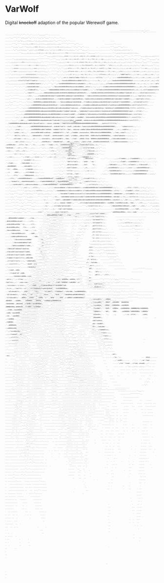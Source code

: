 # VarWolf
Digital ~~knockoff~~ adaption of the popular Werewolf game.

                                                                                                                                                                                                                                                                                                                                                                                                                                                                      
<sub>
  <sub>
    <sub>
      <sub>
        <sub>
          
                                                                                                                                                                                                                                                                                                            
                                                                                                                                                                                                                                                                                                            
                                                                                                                                                                                                                                                                                                            
                                                                                                                                                                                                                                                                                                            
                                                                                                                                                                                                                                                                                                            
                                                                                                                                                                                                                                                                                                            
                                                                                                                                                                                                                                                                                                            
                                                                                                                                                                                                                                                                                                            
                                                                                                                                                                                                                                                                                                            
                                                                                                                                                                                                                                                                                                            
                                                                                                                                                                                                                                                                                                            
                                                                                                                                                                                                                                                                                                            
                                                                                                                                       ............................'.....                                                                                                                                   
                                                                                                                            ....................................'',,''...........                                                                                                                           
                                                                                                                      ..........''.''.','.'''..''..''.......',,,,,,,'''.............                                                                                                                        
                                                                                                                  .....',,,'''','''',;:;,,;,'',,'.','..',,,',,'',,,,''.'..''....''.....                                                                                                                     
                                                                                                            ..........','',;,';;,,,,:::;;;,,,',;,,;;,,,;;;;;,,,;;,,'',,,''''...',''.''......                                .       .....                                                                   
                                                                                                       ........'''',,''''',:;,::;,,;:cc:;::,,,;::::;,,,;;;:;,;:;,,,,;;,''''''',''''''',,'''.....                         ..........''.......                                                                
                                                                                                  .......'',,,,;,',,,;'.'';;,;:;,,;:ccc::c:;;;;:,,;:;;;::::;;:c;,;;;:;,,;;,,,,'.',',,''',,''......        ..   ...........'''',,,,,''',,,'....                                                              
                                                                                              .........',,'',,;::;;;;;,'',;;;::,;;;:cllccc:,;:;,',;::;;::;:clc:;:::;:;,;;;;;,,'',,'''',;,,,,'.........................'',',;;;;;;;,,;;;;:::;,'..                                                            
                                                                                      ................'',;,,,,,;;,;;,;,,,,;;:c:;;;:::c:::c;,;c;;;,;;::;::::llc::::::;;::;;;;;;;;;,''',;,,,,,,'..'................'.',,;;;;::;,;;,;;;::;:::::;,.                                                             
                                                      .......................................'....'''',,,,,,;;;:::::;;;,,;cccc:::;:;:c;:c:,;ccc:c:;:c:;;cccoc;;;c:::;;::;;;,;;;::,,'',;;,,',,,''''....''.'''''''',,,,,;;;,,;,,;;;::::::cc:;;,'..                                                            
                                            ........'',,,;;,;;;;;;;;;,,;,;;;;,,,'''''''''''''''...'''',,,,,',:;;:cc:::c;;;:cc:cl:::;cl:::::c:;:llc::c:,;::co:,,,,,;:,'::,::,,,,;;,,,';::,'',''',;,'...''',,,,'''',,,,,,,'',;,;;:ccc:::cc::;,'..                                                             
                                         ....',,;;;;;;;:::::clc::::;:::::;;;,,;,,,''.''''''..''''''',,,;;,,;::::cc::::::;::c:;clccc:llc;:c:;;;;llc::c;,,;:cc;,;;,;;;,,c:,,:;',,,,;;',::;;,'''';::;,,,'',,,,'''''',,;,;;;,,;;;;cclcc::;:;;,,'..                                                              
                                  ........',;:ccc::::::::::::cc::::::ccc:::;;;:;,,'.'''''''''.',,,,,,,;;;;:clc:c:;;;::::;:lc:clcccccll:,:c;;;:cccllc:'.':clc;;:;,,;;,;l:,,;;,:;,,:;,,:;,::,,'.;c:;:::,,,,;,''.',,,;;;;:::::::cloooc;,;;,''...                                                               
                                  .......';:ccccc::;;;;;;;;,;:;;,;:ccc:;;::::::,,'...''.'',''',,',''',,;;:cllc:;::::ll:,:loc:cl::c::lc:cl:;:::cccll:;;;:loc:::c:;;;;,;:;;,;,,c::cc:,;::;::::'';:::cc;,,,,:,',;;,,;:;;cccc;:cclddoc;;;,,'....                                                                
                                  .....'',::ccc::;;;;;;;;;;::;;;;:::cc:;;;;::::;,,,'...'''''',;'','',,;;;:cllcccc:ccc:;,:c:::;;::clc;,;lc;;ccclcccc:;:::ll:;:cc:,,,;;clc;;;;,;;;;::;:cc:ccc:,,;;:c::,;;;::;,,;;,;;:::clc:;coxxoc;;;;,,,,'.                                                                  
                                 .....'',;::::::;;;::::::ccccccccccc::::::;;;;:;,,'...''.'''',,..,',,',::;;cl::c:;;,;:::cc;:lc;;:c:;,',::;;::cllcccc;;:cl:;;;,;,',',:ldddlloollc:;,,;:::cc:;,,;;;cc;;;;:cc:,'',;;;cllclooldxxl:;;;;,'''..                                                                   
                                    ...',;;;;::::;;:::ccllllcllllccccccccc;;,;;;,,'...'',',,;,''','',,;ccc:c:cooolcclodoc:llolc:cl:::;;:;:::cclllcc;'',::'',,'';::::codxOOkkOOOOkxolc;;;;:c:;;:;;cc;,;;;cc;,,;;,;:clccoxxddol:;;;;'....                                                                     
                                     ..,,,,;;:;;;;::cclccllclloollllooolcc::::;:;,,'..',,'';;'.',;;,':loxxdxxkOOkkkkkxxxdddollollc;;;;:::;::;;:lc,,,',;;'.,;;::looodxkkkOOOOO00OOOOOkdl::;::;::;,cc,,c:;c:',;c;;::clcodooolcc::;,'....                                                                      
                                      ...',,,,,,,,,,,,,,,;;;;:ccloodddooloooolc:;',,'.,'''';,''',;:loxkOOkOOOOOOOkkkkkxxxxdooddolc:,;:lc:;,,,,;:,',;;;,,,;clloodxxxkkkkkkOOO0OOOOkkkkOOkxdl:::c:,;:::c;,::,';c::::ooloollccllc;,'....                                                                       
                                         ..........'''..','..''',;cooooooddxxdoc:,,,..,,,',;,'',:ldxxxxkkkkOOkOOkkxkkxxxxxdxxddddoc,,colcc:;,';;,',,;::::cloddxxxkkkkkkkkOOOOOkkkkkkOOOOOOOklc:;;,,cc:;;lc:;;:ccloooodoc:cllc:,.....                                                                        
                                             ...........''........'',;:cloddxxdllc;,'',,,;,,'':ldddoodddddxxkkOkkxxxkkxxxxxxdddooolcclooddol;,::,'';:lollodxxxxkkkkkkkkkkOOOOOkkxkkkkkkkkkkkkxolc;;cc;;:c;;ccclloooooolcccllc,...                                                                           
                                                 .......'..............',,:cooolll:;,,,,,;;,,cddoooodddoooooddxxkkkkkkkkxdddddoooolodxkkkkxdlc:,',:lodxddxxkkkkkkxxkkkkkkkkkkkxxxkxxdddoolloodxxdc:cc:;::;;lolollooccccccccc;...                                                                            
                                                    .....''..'''''''........,::clc:,'.,;,;clooddooddxkkkxdoolllooddxkOOkxxdddoooollodxkkkOkkxo:'';lddxxxxkkkkkkxxdxkkkkkxxkkkkkkkkxollooooooooodddl:c:;,,;;:looclolcc:clccc:'....                                                                           
                                                      ......''''''''''........';cc:;'.;::oxxkxxxxdddddxkkkkxol:;;:clodxkkxxdddddlcloodxkkOOkxoc;:loodxxxxkkxxxxdodxkkxxxkOOOOkkxdollodxxddollloddddlc:;,,:::ooolloolc:clccc;.....                                                                           
                                                       .....',,,''''...'''.....'::::;,:ldkOOOOkkxxxdddodxkkkkxdoc:::::ldxxxxxdddoooolodxkkkkdo:,:llloddxxxxxdxdooxxxdoxkkkkkxdolccoxkkxdlllldxkkOOOOxl:,,:cclcooloollcclll:'.....                                                                           
                                                        .....',''.......'''....';:;;:;cxO0000OOOkkxddooodxkkkkkOkxol:::coxkxxddddddoooodxkkxxo:,;cloodddxxxdddoodkxooxkkkkkdlccloxkkkxoccodkOOO000KKK0xc;colclllolccllllll:,.....                                                                           
                                                           ...''........'''...',;:;::cx0000000000OOkxdooooxxkkkkOkkxxdoloddxxdoodddoollodxxxxo:,,clodddxxdooooloxxddxkkkkxoc:ldxkkkkxollxkOOO000KKKXXXX0o:llllll::cclllllc:,....                                                                            
                                                             ...........''''',,,;:;;ckOO00KKKKKK000OkxddooodxkkkkkOOOOkxdooddolllodddollodxxdo:,,:lodddxdoollcoxkxxxkkkkxlcldxkkkkkxdloxOOO0000KKKXXXXKXOcloool:;::clllol:;'....                                                                            
                                                              ...........'',,,,,;:;,oOOOO00KKKKKK0000OkxddoodxxxkxddkOOkkdddolccccoooolccodddl:,,cloddddolccldkkxdxdxkxxoldxkOOkOkxdookOO00000KKKKKKKKKK0dcoooc;:ccccllolc;'...                                                                             
                                                               ..........',;;;,',;;:xkxxxxO00KKKKKK00OOkxdoooddoddoloddxxxdxxoccccclllcccloddol;;coodddol:;ldxkxooddxkxddxkkOOOkkkxddkO00000KKKKKKKK00OOOxlc:l:;cccccllllc,'...                                                                             
                                                                 .......',,,,,'',;:odc:,,,:ldO00000000Okkxdooddoodxxdolllodxxdollllccccccclddxd:;codddddl;:odxdocoxxkxddxkkOOOOOOkxdxO0000KKKKKKKK0Okdoodxdccc:ccccllllll:,'...                                                                             
                                                                  .....',;,,,,',,:odl,.   ...,lxkO00000Okkxdodxdoodxxxdolcldxxxdlloolcc:::coxxo:;codxddo:;:lddoccoxxxxdxkOOOOOOOkkddk000KKKKXXKK0kdc,...,oxolcccllllllllc;'...                                                                              
                                                                   ...',;,,',,,,;lxdc;.........,cdkO0000OOOkdddxdoodxxxd:,:oxdxdolloollc::coxdl;,codxxdoc;:loooccoxkxddkkOOOOOOkdoodO00KKKKXXKKkl,.....''cxdooccccccc:;,,'....                                                                              
                                                                    ..',,,''..',cxxoc:;;,''......;oxkOO000OkxxddolldkOkdc.'codddolllolllc::ldoc;,:odxxxoc:coddocldkkocdkOOkkOOkdoodkO0KKKXKKK0d;...,:c:;,:xxddlcc:;,''.,;,...                                                                               
                                                                     ..',''...';oxdoc;;:cc:;,,''..,oxxxxkOOkxdddlccokkxoc..:odddddololll:;:lol:,,clodddo:;coxxocoxkxc,lOOkxxkkxoloxO00KKKXK0Oo;',;:looc;;coooll:;:;,'',:;'..                                                                                
                                                                     ..'''''.'':dolllc;:cclc:;;,,'.,lddoodxddlc::cloxxdl:..cdxkkxxoodoll;;cool;';cloddoc,,cdkxocldxkl.:kOOkxxkxoloxO000KKKOko;,::codxolodoodxo:::;;;;:;,,'..                                                                                
                                                                     .'''.'...,colccooc::::cc:;;,,..,cc:::::;;:coxxxoolc;.;dxxxxxooddlc;,;ldoc,';:clool:',cdkkd:cloxo.'dOOOkkxxdodkOO000Okdc,,;cldxxxddxxoodddc:c;,;;;;,'...                                                                                
                                                                   ...........:ooc:;clccc::;;;;,,''...,,'...,cdxkOkxolc:''cddoddolool:,',:odl;.',:clolc;'';ldxxl:clod:.,dxkkOkxxdxkkkkkxdl;',;:loddxxxxxooooooc;::;,;''''....                                                                               
                                                                  ............ldolc;;;;:;,,'''..........  .;oxkOOkxdoc:..,clllc::loc:,'',:ll;....,;:ccc:'.':lodoc:;:ll;..cdxOOOkkkkkxdoc;,'';;:cloodxxdoolloxxo;,:c;,'''.....                                                                               
                                                                .............colcc;;;,''''........        'ldxkkxdo:,'..;cc:;,,:llc:,..,;;:,......'',;::,...;llol:,,;;:;..;ldkOOOOOOko;.....',,;;;:ccccclolldxdc,,:;','''....                                                                               
                                                               .............;odl:;,,,.......  ........    .;:ccc:;,..';cll;,,;clc:;,...'''............''....';:clc:;,'';;'..';:oxxxkkxc............'',;:cldxxxxo:,;;',''.....                                                                               
                                                               .....''.....,lol::lc:,...... .............  .........';cc::::c:;;,'........',;,'....',,,,,'....',;;:cc:,,;:,.....,:loodo'           ..',,:oddddddl;;:;,''....                                                                                
                                                             .......'......:oolclolc:;'..........',,'....         .',;:ccc:;,.......'',;:clool:,,;::ccccc::;,''.'',;:cc:::cc;,'....,;;,. ........    ..,::ldddddoc:c:;,''....                                                                               
                                                           .... .......''..cxdlloolcc:;;'.   .,ldkkxxxxo:.       .....'''........,,;;:clloddoc;,;;:cloodddddlc:;,'.....,;;:::::;.   ...............   ..':oxxdodxl::c:,,,....                                                                               
                                                           ........''','..'ldollccloolc:,.  .'oxkd:..':oo:'.              ..';:;;:::;;;:cloddl:;:ccodddddolcc:::::;,'.........','.    .'::clodc;....   .,ldxkxdddo::c:;,'....                                                                               
                                                           .......','''...,odloccoxxdol;.. ..,coxl.    'lc;..          ..,:ldkkxdolc:;;,,;:lll:;:cclooolc:;;:cldxxxxxdl:,'.    ..   ..;dkkO0KK0kl. .  ..,:odxxdddlc::;:;'....                                                                               
                                                           ......',''',''.;ooolllooooc:,.....',;cc,....;:;'..        ..',;coxkOOkkdolc:;;;;;:::;;cccc::;;:codxkkOOOOkkxoc:,..      .':lc'...cOOko;... ...';clddoddc:;;;;,.....                                                                              
                                                           ......',',,,'.':lllllc::;;:::,.....',;:cc::c::;,.        ..''',:ldxkOOOkxdolcc:::::;,;::;;::clodxkkOOOOOkkxo:'.....    ..,:c.    .okdc;,.. ..,;ccclddodo:;;;,,'.....                                                                             
                                                           .....'',,,,''.';cllloc,,:lool:'. .  ....'......       ..',;;,..':ldxkOOOOkxdoollcc:;,,;;;:lloodkkOO00OOkkdl:,',;;;;,'.  ..';,....;lllc;'....,:ldddooooooc,,;;,,'.....                                                                            
                                                          ....'''',,'''..',;clllc,;loolc;'...                 ...,;:cllc;,'';cdxkkOOOkkdooolc::,,;:cloodxkOOO00OOkxdl:,;coddddxkxc'...,;::clc::;'.. ..,;clccodlllllc;;;,',;'.....                                                                           
                                                         ......',''''.....',:ccc:;;llc;,,,,'..             ...',;:ldxdoollc;,:odxkkkkkkxdodlc:;,;::cloddxkO000OOkxol:;:odxkkOOOOOOkc.  .......     ..;cooolclllcccc::;;,'',,'....                                                                           
                                                        ......',,'''...'.'',;cccc:::;;'':lc;'...       ....',;;:coxkkxxdolll;;codxxxxxxxdoooc:;,;:cloddxkOOO00Okdol::ldxkOO00000Okkxl'.           ..,;:ccllolcclc:;::;,,'',,,'...                                                                           
                                                        .....',,'','..'''',',;ccc::;,',:clllc:;,'.......',;::;::coxxxxxddoooc:clodxxxxxxdooolc:;:ccodddxkOOOOOkxdollodxkO0000000Odl:;;,'..      ..,:cllc:::llcll:,';::;,,'',,'....                                                                          
                                                       .....',,,,,,..'''''''',;;:::;,,::;::cclllc::;,,,;::;;;,'',:coodddddoolcclodxxxxxxxdddlcc:clloddxxkkOOOkxxdoodxkkO0000000ko:;:clllc:'....';clooddol:;:clcc:,,,;:;;,,,,''.....                                                                         
                                                      .....',,;,''''',,,,,''.';;:::;,,''''',;;::;,,,;::;,,,'......',:ldxxdddolllodddxxxxxxxxollccllodxxkkkOOkxxxxxxkOOOO00000Okl;:ldddddxdoc:,;:cccloddolc::cc:;:;::;::;,;,',;,....                                                                         
                                                     ......,;,,'.'',,,,,'.''.',,,;;;,.....'''....';::;''''..,:cc;,..'codxddddolooodxxxxxxxxxdolllooddxkkkOOkxkkkkkOOkkk00000kdc;:odxxdoc:;;:lc;,;::cccllcc:cc::;:;;;,,;;,,;,,;;'....                                                                        
                                                    ...'''','''..''',;,'..'''',,,,,'...........';c:,'.....''';cooll:;:oddxddddllllododxxddxxxdoloodddxkkkkkxkOkkkOkkxkO0000xc;;coxxkxxl:;;,',col::;;,,,;:ccll:,,;;;,,;;;;;;,;;;'.....                                                                       
                                                .......''''.'''...',,''..''''',,'''..........';cc;'...',;c:;;;:oooooc:lddddl:;,'''',,;cllclodoolodoodxddddddxdddolc::coxO0Od:;loxkOOkoloxxdo:,:ldoc,'..',:cll:,,,..'',;;,;;;;;;,......                                                                      
                                               .........'''.'''..,;,''''''''',,,,'........',:cc;'...,::ccclodoclooloocodol:'...........'''',;:cccoolllccc:cc:;,'.......';lddoodxOOOkoldOOxool;,;codl:'..',;ccc;,'....'',;;;:c:;;,''....                                                                     
                                             ..........'''',,,'',;,,,''','.',;,........';::c:;'...,:c;,'.'cool:coolloooooc,..................',;;:c:;,,,''..............',:oxxxkOOkdoxkOOx:.,:;;;:lddl,...',::,,....'...',,,;;,;;,'.....                                                                    
                                              .. .....'''',;;,,;;;,,''',,,''''.......,:cccc:'...':;'.',;;,coooc:looloolll,................................................':odkOOkdoxOOOko;,:ccc;;:codo:'...,;'..........',,,,'',,'.......                                                                  
                                                ......'''',,,;;;;,',,,,,,''.........:cccc;'....','.,:cccccclool:cooooc;,..    .............................................',:dOOkodOOOkdcclddol:,',:cloo:'..,'............'','''''........                                                                 
                                               ......''..'',,;:;,,,,;,,''.........':cc:;,.....''.':::;:clc:looolclllc;'..         ...................................     ...,dOOkdk00Oxloddddol:;'..,:cloo,..'..............''''''''........                                                               
                                               ....'''...',;;;,'',,,,............';:;,'.....'..,;;;;:;::locldooolllc:;..           ...';;,''..''''..........',,,'..         .,dkkkxk00Odoxxkxool::;....;:cll;....  ............'''''''.......                                                               
                                               ..''''.'',,,;,,,,,,,''......... ..,,,'......'.';;;::;,',:lolloooollc::;..            ...,::;;:cclllc:c::;;;;;;;,'..          .,oxkkxk00xoxkkOo'':cc:,....,:cll;..    . ..........'''.'..........                                                             
                                             ........';;;;:;,,,,'','........    .,'...  .'',;,,;c;'..  ,oollllllllc:;;,.             ...',,,,,;;;,,;;::::cc:;;'..           .:dxxkxk0OkxxOkx;  .:llc;....;:clc'.   ... .............'..........                                                             
                                          .........'',;;;;;,,,,,,,'.......      .'...  .',;;'';;'..    ,oocclllolc:;,,,'.     .       ...............''',,,,,,....    ...  .,ldxxxxO0Okxxkxo.  .':loo:....';:c;.   ...  ............'...........                                                            
                                          ........,,'',,;,,;,,,,'......        ..'..  .,;;,.',..       ,olc:ccllcc:,,,,,,.......          ........ ......''......    .....,:lodxxdxO0Okxxxxl.   ..:oddl,...',:;.   .. ... ...........''.''.......                                                           
                                           ......',''',;;;,,,,''..........     ..'.  .;:;,.''.         ,ll::ccc::c:;;;;;;;,'......                     .......     .....';coddxxodkkkkkxxxxo.     .':odo;. ..,,.  .   ...................''......                                                           
                                          ......','',,;;;,'''''...........     .... .;:,'....          'cc::ccc:;::;::;;::;,'.. ....                      ..  ......'..':ldxxxxooxxxxxxddddo'       ..:lo:. .''. ..    .....................''....                                                          
                                         ......''',,,,,,,',,'''................ .. .,;,.....         ..,:c:;::c:,,;;;;:::;;;,'..   ...                    ..  ........':ldxxxxdodxdddoollodl.         .,cl;....  ..       ...................''....                                                         
                                         .....''',,;;,;,,,,,''................. ....,,....          ':;;;;;;;;;:;,,,;;;:::;;;;,..                              .......;ldkkxxxooddddolcloddc;,'.       .,cc'... ..       . ...............'...''.....                                                       
                                        .....',,,,;;,,,'.''''................   ..'','..           .cocc;',,,,,,;,,,,;;;;:::::;,'.                                 .';ldkkxxdllodoooollooooloo;         .;c:....      .  .. .....''.......''...'......                                                      
                                       ....',,,,,;;,'''.......................   .'''..            .llll:..'',;,''''',,;;;;;:;;;;'.                               .,cldxxxdollooolooooolllodkk,          .;c,...    .    .... ...''........''''''.....                                                      
                                      .....,,;,,,;,',,''''....................   .''..             .cllc:,....',,''.'''',;;;;,;;;,,..                            .,cldxxdolclooollloodlc:oOkkOc.          ':;....    ....  ...........'......',''......                                                     
                                      ...',;;,,,;,',,''''........'..........      .'.             .:c:loc:,......'......',,,,,,,,,,''.                          .;lloddollllooollclllc;;oOOxxOOc          .;;.....    .......................''''........                                                   
                                     ...',,;;;,;,,,,'''..........'.......          ..            .cl,'oxlccc,.   ..........''''',,,'''..                      ..;cllloollllollc::::;,''ckOOdldkkc.        .,,....... ...................'''''''''.........                                                  
                                    ...',,,;;;,,,,'''........''.,'.......  .       ...          .cl;',loolodo;..    ...........'''''''....                   .,:::cccclllll:;,''''...':dxk0l':clo.        ..... ....................'''...'',,,,'............                                               
                                   ..',,,,,,,,'',''..........''''...........                     ...,oo:c:,,;;:;'...      ..................              ..';;;;;;::::::;,'.......,ldxdoxkxc....        .... ................'.....''.'.....,,;;,'''........                                               
                                  ...'',,,,,,'','...........''''.............                      .odl;'. .;;,;:,'.....         .............        ......''''''''........ ...';lxkdl,.ckK0;          ...........'''.............''..'......'',;,;,,'.......                                              
                                 ...'',,,;;'',;,'.''.......',,'.........  .            ...         ;c;,.  .ldlc:;;,'..','...                        .............       ....';llcdxdlldl';xk0k,         ...............''..'....''.','.''...'.....,,,,''.......                                             
                                ...',,,,;;,,,;,''''''...''.,,'....'....                .....       ':;..  ,odlll:,,'',clll:,'.....                               .....,,,,:ldxkdoolcdkO0o,;ccoc.     ..................'''.''....'''',,,;,..''........'''.......                                            
                               ...','',;:;;::,,,'''''.....',,.............              .....    ..,ox:. .:oolcc:;'',;::clloo;',;,'......................',,'....'',;clc;:okO0Oko::okOkOx,'cll:'.   .....  ..........'''',''''''.','.',;;,,'''''''......'''........                                         
                              ...',,,;:::::cc;,,,''......',,'............                ....    .':ol:. .loollccc;,;;'.';cooc:cooc;,'','',;;;,,'....''';:cc;'','.,clddl:lkO00Okl:lodkO0Oc';cc:'.   ..................'',;,,'',,,',,'..,;:;''..'''..................                                        
                             ...',,:c:;:::;::;;,'..'.....';,.............                 ....   ..;::;. 'oxdlllccc;,'.  .,:cccccoocc:;:c:cccc:;,''',;;:coddl:::;;clxOkdoxOOkdccclldxk000kllodc.   ...... ..............''',,'',;,,'''.';;;,'''''......................                                     
                           ...',,,;:;;;::;:c:;'''.......',,.............                     .    .'..,:,,dxxdolcc:;,. .,lc:cc;,,;:loolllc:::cc::;,;ccclooddooocclodxkxdxkkdc;..:coxkO0KK000xo;.   .....................''..,,,',,,,,,,'','..''',.........................                                  
                          ...',;,,,;;;;;;:::;,,'....'...,,'........  ..                      ..   ...'cdlcdxxdollc;,'..,dxdl:;.....,lolc;,...':lollddoll:::clddddool:;:lxOxld0o,:loxO0KKKK0Oko;.  ......................','..',,',,,,,'''.'.....''..''''...................                                 
                         ...',;;;,,;;,;:cc:;;;,....''..,,''.............                     ..     .'ldlldxxdoolc;,'..lkkxo;...;xd:,::;'..,;,',ldxxo;..';,.,ldxdc,,:'.;ldod0XKdcodkO0KXXK0kdxc. .....   ................','..',,,,,,,,'.........''...'''''................                                 
                        ....',;;,,,,,;:cc:;;;;,'......','..............                      ...    .'clcldxxxdolc;'..,dOOko;..;kXXOl'....ck00o,':c:'..:kK0o'.;:;,lOXk'.;c:oOKKOllxkO0KKXKOdoxl...........................'....',,,',,,,,,,.....''''''''''''......'...........                              
                       .....,;;',,,;;;;c:;;;,,'.......','..............                             .',;:oxxxxdolc;'..;xOOkd; .dOKXK0l...:xkO0Kx,....lk0XKKKo...;xKKXXo..':oxOK0dcoxO00KKKOldx;............................'..''',,'..''',,,,,,'...',,'''',''...................                            
                       ....',,,,;,;:::::;,;,'''....'.''.''.......'....                           .  .';,;lxxxxddoc,'..:OOOxl'.;k0XXKKO: 'dkkOKXXd. .lKXXXXXKO:.;OKXXXXO,.;cldk0Kx:cdxk0K00Odl;......   ..... .............''...'.','........'',;;,'..'''''''''..'................                           
                      ....',,',,;;;;::;;,,,'.''......,..''... ..........                        ..   .;::lxxxddooc,'..cOOkd:..ck0KK0OOc.:xkkO0KXK: ,ONNNNXXKKo;xKKKKXX0;.,clldOKk:;loxkO000l';,......  ........................''.',,,,'...'...',;;;,''',,'...'..'................                          
                    .....',,',,,::;;:;;;,,'','.....''...,'..............                  ..    ...   ..,lxxxddol:,'..:kkdl;. ;xO00ko:..ckkO0000Xd.:KNNNNNXXKxlk0O0KKK0; .,:clkKk;,looxOO00d;'......... ....... ..'.................',,;,...'...'..',,,'',,''..'..................                          
                   .....',,,,,;::;,,;;;,,,'........''..''........ .  ..                 ....            .lddddolc;''..'odl;.  .ldkk:.   .:oxO000Xd.lXKKKXK0Okc':ldOKK0x'   .:coOd,'cooxkOO0k,.....''..............'.................',,;,'............'''''',,,,'''''..............                         
                   ...',;;;,,;;:,,;;;:;,''.........''..,'..............               ........          .oxooxOxc,'..  ':,.    ..;,       ..,:::o:.:ollol:'..   .;oxkk;     .;lkl..':odxO0KO:........................'............'..,,,,''''''.''''.......'''''''''...............                         
                  ..'',;;;;;;;;;,,,,,,,'...........,,......... ........             ......... ...   ..  ,ddookKKkl,.    .                           .            ...,,.       .,.  .,:lxk0KKd.....................'.','...  .........''',,''''...'''','.............................                        
                 ...'',;;::::;;;;,,,,,'............''..'.................         ...................  .cdolloxkkxc.                                                                .;lk0KKKO, ...................'''''...  ..........''.'''',,'''..','.''............................                      
                 ...',,;;;:;;;;,',,;,'............'''.''.................        ..... .. ...... ...   ,ooc::cooddxl,.                                                           .'..o000Okk0c. ...................''.....   ..... .....'''','',,,'',,'.............    ...............                     
                ...,,,,,;,,,,,,,'',,'.............'.'.......  ..........       ......    ..........   .:dlc:,;lodxxddc'...                                                       .;;okOkkkxk0o..............'...........'..   ..... ......'',,,,,,,,,,''...''.''....        ............                    
                .','',';;,,,,'''',,'.............','''.......  .........       ...       ....... ..   .:l:;,'';cloddddlccc,.                                                 .'',;:lxxxddocoOx,..    ....................'..   ............';;'',,'''''''......'''......     .............                  
                ...'',,;;,;:;,,'''..............','',....   ...........     .....      .....  ..    . .:;'.....;;:lloolc::;;,.                                             .,;;;:cloooool,,:ox:...     ..................''..  ............';;'.',,'''',;,'''.....,.....       ............                 
               .....','''',;,'''...............','..'.... .............. ....   .      ....  ..    .. ......  ..,,;:lloolc:;;.                                           ...',;;cllllllc,..';:'....     ...............''''''.. ...........',,,'.','',,,;,''......'........    ........                     
               .....'....''..','..............',.......  .............. ... ..          ....   ... .        .. .',,;:clllc:;;,.                                   ..    ....,:::ccccccc,............        ............'','.,.. ...........',,,,',,'';;;,,'................... ... .....                   
               .............'''.......... ...''..'..... ...................            .. ....  ..           .....'',;:::::::;.                                   .     ...';:::;;;;;;'...........          ....'.........''..'.. ...........',',,,,,,,;,,,'............'.......  ........                  
               ............','...  ...  .....,...'....  .....................        .... ......              .......',,,;;;::.                                         ....'''''''''................        .............'''.''.. ..........''..,;,',;;,,;,'...................  ...   ...                 
              .............''.... ... ......',..'.......... ...... ..........     ... .. ..... .               ... ......''','.                                        ..'..........'. ..............         ..............''..'................',;'.''',;;;,.......................  .  ..                
              .................. .... ......,'...........   ............       .............. ....               ..  ............                                    ...,,.....''.......  .... .  ...           .............''..''.............''';,,''',;;:,,,......................  .                   
                ...........'... .... .....'',.......... .  ........  ...     ....  ...............                ..  ...... .;ool;.                                 .:oxc...',,''.. ..    ......     .     ..  .............''''............'..''',,,''.';;;::,.....................        .              
                .............. ...........''..........   ...........  ...  .  ...  .......... ......  .            ... ........,:lo;.':;.                       ... .okxd,........   ..    ......    ..... .    ..............',;'.'.........'....',,,,'..,;;;;;;,'.......  ..........    ..                
               ......................................   ....... ..   ....  .  ..  .  ............. .....            ...        ..,;';oxOkl;.......   .'','.. .',:xo';looc........    ...   ........    .....      .....''....''','..'........'.....',,,,.',,',;;:;,'.......... ...'....                     
              ....  ......... ...  ......'...........   . .....   .. ...    ..   .. ....................             ...       ......',clol''lloxd:..:cllod;.ckxodd;.,;:'.......    ..  .. ..........  ........   .....''.''''..,,''...............'''','..'.';::;,,'..............'.......                 
              .... .......... ..  ..  ...'.........    .. ......   .  .      .    ........................             ..       ..... .....  ..'';;..,,;::;..,;;,;,..'''... ...          ..............  .... .. .........''''...,,''..................''.....',;:;,,'''....... ...'.......                 
             ............... ...  .. ..............    .  .......   ...  ..  .. ..........................              ...    .       ...... .....  ...'..  ...'......... ...       .    ...... ..'.......... ..........''.......,,,'.................'''.''...';;;,,;'........ ...........    ..          
             ...............  .................. ..       ..... .    ..  .. .............................. .    ...      ....       .   ...    ...   .....    .......... ....       ............................  .......,;,.'''..,,,,.''...............'''''''.',,:;;,,,'............'.....    ...         
             ..  ..........   ............. ......        ......     ..   .............. ...................... ...        ....     ...                        .....    .'.   . .   .........''.................    ..'..';;'','..';:;..''...............,,'''''''';:;;;,,,...........''..........          
             .. ..........    ............. .....  .  .   ......  .        ......... ...................... ... ....        .....            .               ...      .',.     ...........'...''.................. .......,,,,''..',;,....'..............,,.'''''...,;;;,'''.................  ....         
                .........     ..   ............ .. ...   ......             ........... ..................   .......          ......                               ..','.   .  .........''.''...'..........................','....'.''''..''..............'.'''''''.',''''''.................. .....        
                 ........   ....   ...........   ....    .......        .. ............ ..................  .... ..             ........                        ...','.   .......... ...''..''.''..........................''''....'',,,...'................',,,','..'..'''..'................ ..           
            ..   .......  .  ...  ............   ..      ......          .............  .................. .... ..                ................      .......',,,'.....................'..'''''............................''.....,'','...'........'........,'.,,'.'.....''.....................          
         ..      ......      ............ ........       ......         .............   ................  .... ..                    .....................'',,,,'..   .....................''''''....................  ......'''.....,,''...'........''.......''..,,.........''....................         
                 ......       ..........   ......        ... ...        ......  ....    ...............  .... ....                     ............'''''''''''...      ...................',,,,''..................... ......''......''......'.................''..'...............................         
           .     .....      .......  ..     ... .         ..  ..     .............. .. ................  .........              ..      .  ..................          ....................',,,'''....................  ......''...................................................................         
        ..       .......       ...   ....  .......        ......      ............ .... ..... ........   .....  ..              ...        ..........         ..     ...... ...............'',;,'..''.................. .........''..................................................................       
                ........       ..  ......  .....          ....   ..   .. ..................   .......   ...    .              .....     ..............     .....   ......... ...  .........',,;,'..'................... ........''''.''.....''...'.......................................    ....... .      
                ... ...       ........... ......                  .   ............. ............  .. .. ...             ...   ......        .....    ...    .....   ............ ...........'',,,'.'....................   .....'''''........''..''....................................... ..  ......       
               .... ...        ....... .. .....                   ..  ............ .............  .  .. ...           .....  ..... ..      ......      ..      ... .. ...... .................',,''............. ......... ...................'...'....................... ...... ............  ......      
              ..... ...       ...  ..  .. .. ..                  .............  ..  ........ ..    ........            ....  ....  ..      ......        .      .. ..  ...... .................','.'''......''...    .............''..............''....................... ...................  .....      
             ....    ..      ...  ......  ....                   .......    .... . ...    . ... .. .....              .... ......  ..  ..   ...                  ............ ..................''..',....'.......    ............''...............',..............  ..  .....  ................   ....     
            .....   ...      ..  .....     ..                    .  ...     .... ....     . ..  .. ...               ..... ......  ..  .  . ...                  ...............................'''..''.............  ......................... .'.',................      . .....      .....   .   ...     
            .....  ...       .........      .                        ....    ... .....   ...    . .... .             .... ... ...  ..  .   ....                  ........ ..   ..................''..''..............   .  ........................,,..................    ..  ....       ...         .     
            ........        .. ..... ..     ..                      . ...   . .........  ..    ..  ....   .        .......... ..   .       . ..      ..          .....    ..  ........ ..........''.'..'...............    ........... .............''..................    .... ....  ..                   
            ... ..          ..  .....       ..                      . .    ............  ..    .    ...            .  ......  ..  ...     ..  ..     ...    .     ....    .. ....................''''..,'...............    ..........   ......  ...'''................     ..  ......                      
            ..  ..  .          .....        ..                             ........      ...    .  .             ...   ....  ...  ....     ..  .     ..     .   .... ..   ........... ............',,..',................   ...........  .............'..................    .                              
           ..   .  .         .......                              ..      ......        .. .... ....             ...   ..  .....     .......                    .......     ........ ..............''..''.................. ........ ....  .......  .......................                                 
           ..   ...         .......    .                          ..    ........        ..  ..  .....            ...  ..  ....  ..   ...  ..                     ...... .  .. ........... ..............'.'................. .......  ....  .........'.................                                     
                  .         ....     ..                                    .....  .         ..  ....      .       ......  ..    .    ..                        .  ..... .  .......... ..........  .'......,'.........'.......    .. ......................................                                  
                            .... ..                                       .......  .  .     ...  .        ..       ..  ...  .   .   ...                        .. ....  ..  ............ ........ ..'''..'''''...............        ... ......... ......................                                   
                            .....                                         .......    ..      ..                        ..  ..  ..   ...             .    .     ......   ....  ..........  ..'........'''.''..,'. .'...........       ...  ......   .........................                                
                          .....     .                                     ..   .     ..      .. ..                    .. .... ..     ...            .   .      .......  ...   ..    ..... ........ .'.',''...''.................      .  .  ... .   .. ....................                                 
                          ... .                                           ..         ..   ..    ...            .      ....... ..      ..                .     .......        .      .................,'''''....'................         .       ..    .... .................                               
                          .. ..     .                                     .     .          .   ...                    . ..... .  .                .     .     .......           .   ..............  .''....'................ ...         .       .     ................. .....                              
                             .     .                                        ..  ....       .   ...                       ..     .. .             .           ......... .        ..... ................'.....''..............  ..         .              ................. ....                              
                           .       .                                      .  ..  . .           ..                       .    .  .        .       .    .      ...... .. .         .... .....................'.''..''.......'.. ..                         .  .............. ... .                            
                                                                          .  ...                .                       ..    ... ..             ..  ..      ......       .        ........................'.................... ..   .                      .......  ....  .. ..                           
                                                                                     .          .                     . .     .   .              ....        ......        .         ...............  ......'...'............... ..                          .......   ...    ..                            
                                                                                         ..   .     .                        ..             .    ...        .......                  ....... ...'.......'...'.......'.............                            .......   ...     .                           
                                                                                                     .                  ..   ...                  ..        ..... ..                  .. ......''..... .''..'..................                               .......    ...    ..                          
                                                                                                     .                        ..                 .            ... ...                 .. ......''............. .................                                   ..     ...   ..                          
                                                                                                         .   .               ..                              .......               .. .........'......   ...... ..........'......                                           .                               
                                                                                               .                          .. ..                   .          ...   .               .    ............... . ....... ................                                           .                              
                                                                                               .                          .  .            ..     ..           .                    ..   ................  ... .... ................                                           ..                            
                                                                                   .                                     ..  .             .     ...       . ...                   .   .................. ..   ...  .....''. ......                                            ...                          
                                                                                  .                                                               .       ......                         .. ......... ......     .  ......'........                                              ..                         
                                                                                                                                                          ......                         ... ........  .......        ...........                                                                           
                                                                                                                                                   .        ... .                       .......... ..    .......        ..........                                                                          
                                                                                                                                                    .       .. .                        ..............      .....        ........                                                                           
                                                                                                                          .                          .     ..  .                         ..........  ..      ..  .         ........                                                                         
                                                                                                                          ..                         ...   .....                          ..........         ... .          ..... ...                                                                       
                                                                                                                          ..                         ...   .....                      .  ... .......         ...  .          ........                                                                       
                                                                                                                          ..                          .   .....                       .. ...  ...  .         . .. ..          ......                                                                        
                                                                                                                         ..                               .....  .                    ....... ..   .              .            .....                                                                        
                                                                                                                          .                       .   .   ....                        . .....   ....                             ..                                                                         
                                                                                                                          ..                      .   .    ..                       .........   ..   .                                                                                                      
                                                                                                                          ..                            .  .   .                     ...   ..  .. ..                      .        .                                                                        
                                                                                                                          ..                                .                              . .                                     ...                                                                      
                                                                                                                          ..                                                              .  ..  .                                  ..                                                                      
                                                                                                                                                      ..                               .. .....    .                                                                                                        
                                                                                                                                   .                  ..     ..                         . ...           .         .                                                                                         
                                                                                                                                                             .                          .. .            .         ..                                                                                        
                                                                                                                                                                                        .   .           ..         ..                                                                                       
                                                                                                                          .                                                                              ..         ..                                                                                      
                                                                                                                                                                                                          .                                                                                                 
                                                                                                                                                                                                           ..                                                                                               
                                                                                                                                                                                                            .                                                                                               
                                                                                                                                                                                                                                                                                                            
                                                                                                                                                                                                                                                                                                            
                                                                                                                                                                                                                                                                                                            
                                                                                                                       ..                                                                                                                                                                                   
                                                                                                                                                                                                                                                                                                            
                                                                                                                                                                                                                                                                                                            
                                                                                                                                                                                                                                                                                                            
                                                                                                                                                                                       .                                                                                                                    
                                                                                                                                                                                      ..                                                                                                                    
                                                                                                                                                                                      .                                                                                                                     
                                                                                                                                                                                                                                                                                                            
                                                                                                                                                                                                                                                                                                            
                                                                                                                                                                           
